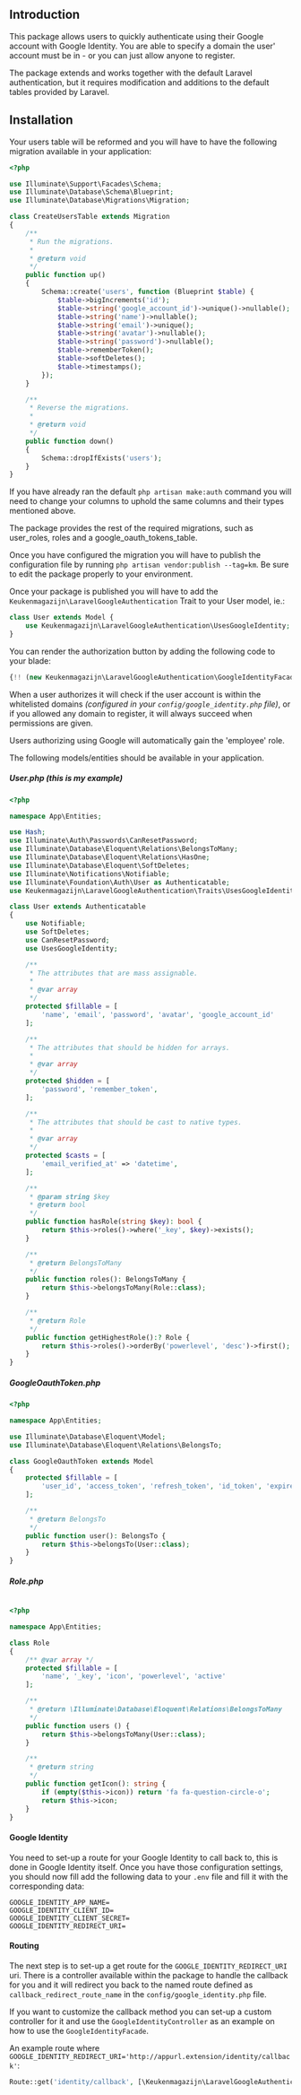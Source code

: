 ## Introduction
This package allows users to quickly authenticate using their Google account with Google Identity. You are able to specify a domain the user' account must be in - or you can just allow anyone to register.

The package extends and works together with the default Laravel authentication, but it requires modification and additions to the default tables provided by Laravel.

## Installation
Your users table will be reformed and you will have to have the following migration available in your application:
```php
<?php

use Illuminate\Support\Facades\Schema;
use Illuminate\Database\Schema\Blueprint;
use Illuminate\Database\Migrations\Migration;

class CreateUsersTable extends Migration
{
    /**
     * Run the migrations.
     *
     * @return void
     */
    public function up()
    {
        Schema::create('users', function (Blueprint $table) {
            $table->bigIncrements('id');
            $table->string('google_account_id')->unique()->nullable();
            $table->string('name')->nullable();
            $table->string('email')->unique();
            $table->string('avatar')->nullable();
            $table->string('password')->nullable();
            $table->rememberToken();
            $table->softDeletes();
            $table->timestamps();
        });
    }

    /**
     * Reverse the migrations.
     *
     * @return void
     */
    public function down()
    {
        Schema::dropIfExists('users');
    }
}
```

If you have already ran the default `php artisan make:auth` command you will need to change your columns to uphold the same columns and their types mentioned above.

The package provides the rest of the required migrations, such as user_roles, roles and a google_oauth_tokens_table.

Once you have configured the migration you will have to publish the configuration file by running `php artisan vendor:publish --tag=km`. Be sure to edit the package properly to your environment.

Once your package is published you will have to add the `Keukenmagazijn\LaravelGoogleAuthentication` Trait to your User model, ie.:
```php
class User extends Model {
    use Keukenmagazijn\LaravelGoogleAuthentication\UsesGoogleIdentity;
}
```

You can render the authorization button by adding the following code to your blade:
```php
{!! (new Keukenmagazijn\LaravelGoogleAuthentication\GoogleIdentityFacade())->renderAuthorizeButton() !!}
```

When a user authorizes it will check if the user account is within the whitelisted domains *(configured in your `config/google_identity.php` file)*, or if you allowed any domain to register, it will always succeed when permissions are given.

Users authorizing using Google will automatically gain the 'employee' role.

The following models/entities should be available in your application.

##### User.php (this is my example)
```php
<?php

namespace App\Entities;

use Hash;
use Illuminate\Auth\Passwords\CanResetPassword;
use Illuminate\Database\Eloquent\Relations\BelongsToMany;
use Illuminate\Database\Eloquent\Relations\HasOne;
use Illuminate\Database\Eloquent\SoftDeletes;
use Illuminate\Notifications\Notifiable;
use Illuminate\Foundation\Auth\User as Authenticatable;
use Keukenmagazijn\LaravelGoogleAuthentication\Traits\UsesGoogleIdentity;

class User extends Authenticatable
{
    use Notifiable;
    use SoftDeletes;
    use CanResetPassword;
    use UsesGoogleIdentity;

    /**
     * The attributes that are mass assignable.
     *
     * @var array
     */
    protected $fillable = [
        'name', 'email', 'password', 'avatar', 'google_account_id'
    ];

    /**
     * The attributes that should be hidden for arrays.
     *
     * @var array
     */
    protected $hidden = [
        'password', 'remember_token',
    ];

    /**
     * The attributes that should be cast to native types.
     *
     * @var array
     */
    protected $casts = [
        'email_verified_at' => 'datetime',
    ];

    /**
     * @param string $key
     * @return bool
     */
    public function hasRole(string $key): bool {
        return $this->roles()->where('_key', $key)->exists();
    }

    /**
     * @return BelongsToMany
     */
    public function roles(): BelongsToMany {
        return $this->belongsToMany(Role::class);
    }

    /**
     * @return Role
     */
    public function getHighestRole():? Role {
        return $this->roles()->orderBy('powerlevel', 'desc')->first();
    }
}
```

##### GoogleOauthToken.php
```php
<?php

namespace App\Entities;

use Illuminate\Database\Eloquent\Model;
use Illuminate\Database\Eloquent\Relations\BelongsTo;

class GoogleOauthToken extends Model
{
    protected $fillable = [
        'user_id', 'access_token', 'refresh_token', 'id_token', 'expires_at'
    ];

    /**
     * @return BelongsTo
     */
    public function user(): BelongsTo {
        return $this->belongsTo(User::class);
    }
}
```

##### Role.php
```php

<?php

namespace App\Entities;

class Role
{
    /** @var array */
    protected $fillable = [
        'name', '_key', 'icon', 'powerlevel', 'active'
    ];

    /**
     * @return \Illuminate\Database\Eloquent\Relations\BelongsToMany
     */
    public function users () {
        return $this->belongsToMany(User::class);
    }

    /**
     * @return string
     */
    public function getIcon(): string {
        if (empty($this->icon)) return 'fa fa-question-circle-o';
        return $this->icon;
    }
}
```

#### Google Identity
You need to set-up a route for your Google Identity to call back to, this is done in Google Identity itself.
Once you have those configuration settings, you should now fill add the following data to your `.env` file and fill it with the corresponding data:
```
GOOGLE_IDENTITY_APP_NAME=
GOOGLE_IDENTITY_CLIENT_ID=
GOOGLE_IDENTITY_CLIENT_SECRET=
GOOGLE_IDENTITY_REDIRECT_URI=
```

#### Routing
The next step is to set-up a get route for the `GOOGLE_IDENTITY_REDIRECT_URI` uri.
There is a controller available within the package to handle the callback for you and it will redirect you back to the named route defined as `callback_redirect_route_name` in the `config/google_identity.php` file.

If you want to customize the callback method you can set-up a custom controller for it and use the `GoogleIdentityController` as an example on how to use the `GoogleIdentityFacade`.

An example route where `GOOGLE_IDENTITY_REDIRECT_URI='http://appurl.extension/identity/callback'`:
```php
Route::get('identity/callback', [\Keukenmagazijn\LaravelGoogleAuthentication\Controllers\GoogleIdentityController::class, 'callback']);
```

